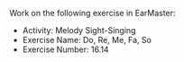 Work on the following exercise in EarMaster:
- Activity: Melody Sight-Singing
- Exercise Name: Do, Re, Me, Fa, So
- Exercise Number: 16.14

